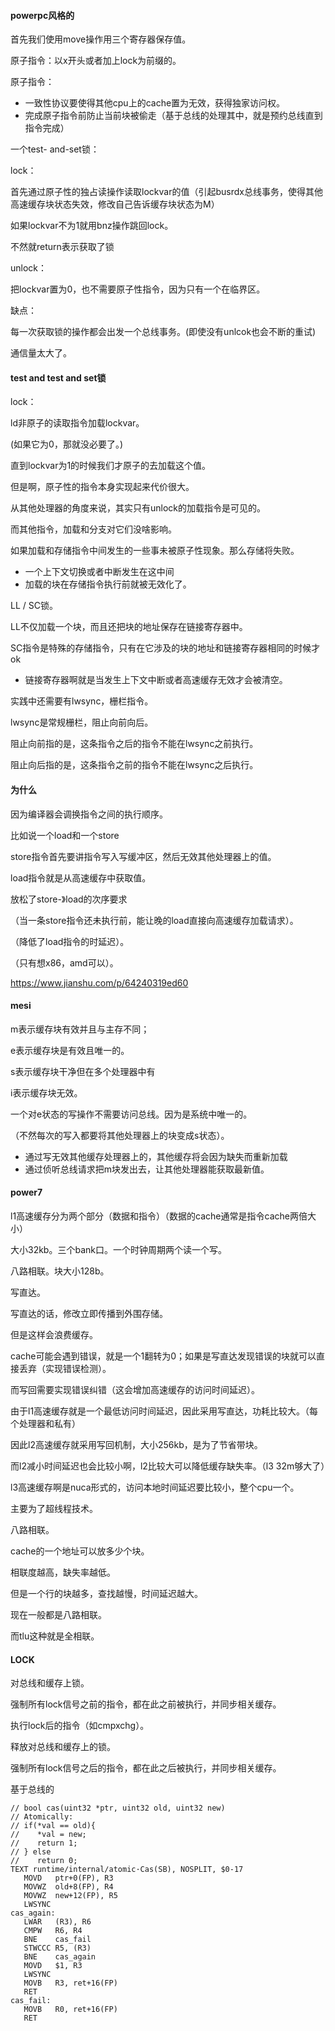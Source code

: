 #### powerpc风格的

首先我们使用move操作用三个寄存器保存值。



原子指令：以x开头或者加上lock为前缀的。

原子指令：

- 一致性协议要使得其他cpu上的cache置为无效，获得独家访问权。
- 完成原子指令前防止当前块被偷走（基于总线的处理其中，就是预约总线直到指令完成）



一个test- and-set锁：

lock：

首先通过原子性的独占读操作读取lockvar的值（引起busrdx总线事务，使得其他高速缓存块状态失效，修改自己告诉缓存块状态为M）

如果lockvar不为1就用bnz操作跳回lock。

不然就return表示获取了锁



unlock：

把lockvar置为0，也不需要原子性指令，因为只有一个在临界区。



缺点：

每一次获取锁的操作都会出发一个总线事务。(即使没有unlcok也会不断的重试)

通信量太大了。



#### test and test and set锁

lock：

ld非原子的读取指令加载lockvar。

(如果它为0，那就没必要了。)

直到lockvar为1的时候我们才原子的去加载这个值。



但是啊，原子性的指令本身实现起来代价很大。

从其他处理器的角度来说，其实只有unlock的加载指令是可见的。

而其他指令，加载和分支对它们没啥影响。



如果加载和存储指令中间发生的一些事未被原子性现象。那么存储将失败。

- 一个上下文切换或者中断发生在这中间
- 加载的块在存储指令执行前就被无效化了。



LL / SC锁。

LL不仅加载一个块，而且还把块的地址保存在链接寄存器中。

SC指令是特殊的存储指令，只有在它涉及的块的地址和链接寄存器相同的时候才ok



- 链接寄存器啊就是当发生上下文中断或者高速缓存无效才会被清空。



实践中还需要有lwsync，栅栏指令。

lwsync是常规栅栏，阻止向前向后。

阻止向前指的是，这条指令之后的指令不能在lwsync之前执行。

阻止向后指的是，这条指令之前的指令不能在lwsync之后执行。



#### 为什么

因为编译器会调换指令之间的执行顺序。



比如说一个load和一个store



store指令首先要讲指令写入写缓冲区，然后无效其他处理器上的值。

load指令就是从高速缓存中获取值。





放松了store-》load的次序要求

（当一条store指令还未执行前，能让晚的load直接向高速缓存加载请求）。

（降低了load指令的时延迟）。

（只有想x86，amd可以）。



https://www.jianshu.com/p/64240319ed60

#### mesi

m表示缓存块有效并且与主存不同；

e表示缓存块是有效且唯一的。

s表示缓存块干净但在多个处理器中有

i表示缓存块无效。



一个对e状态的写操作不需要访问总线。因为是系统中唯一的。

（不然每次的写入都要将其他处理器上的块变成s状态）。



- 通过写无效其他缓存处理器上的，其他缓存将会因为缺失而重新加载
- 通过侦听总线请求把m块发出去，让其他处理器能获取最新值。





#### power7

l1高速缓存分为两个部分（数据和指令）（数据的cache通常是指令cache两倍大小）

大小32kb。三个bank口。一个时钟周期两个读一个写。

八路相联。块大小128b。

写直达。

写直达的话，修改立即传播到外围存储。

但是这样会浪费缓存。



cache可能会遇到错误，就是一个1翻转为0；如果是写直达发现错误的块就可以直接丢弃（实现错误检测）。

而写回需要实现错误纠错（这会增加高速缓存的访问时间延迟）。



由于l1高速缓存就是一个最低访问时间延迟，因此采用写直达，功耗比较大。（每个处理器和私有）

因此l2高速缓存就采用写回机制，大小256kb，是为了节省带块。

而l2减小时间延迟也会比较小啊，l2比较大可以降低缓存缺失率。（l3 32m够大了）



l3高速缓存啊是nuca形式的，访问本地时间延迟要比较小，整个cpu一个。

主要为了超线程技术。



八路相联。

cache的一个地址可以放多少个块。

相联度越高，缺失率越低。

但是一个行的块越多，查找越慢，时间延迟越大。



现在一般都是八路相联。

而tlu这种就是全相联。

#### LOCK





对总线和缓存上锁。

强制所有lock信号之前的指令，都在此之前被执行，并同步相关缓存。

执行lock后的指令（如cmpxchg）。

释放对总线和缓存上的锁。

强制所有lock信号之后的指令，都在此之后被执行，并同步相关缓存。



基于总线的

```
// bool cas(uint32 *ptr, uint32 old, uint32 new)
// Atomically:
// if(*val == old){
//    *val = new;
//    return 1;
// } else
//    return 0;
TEXT runtime∕internal∕atomic·Cas(SB), NOSPLIT, $0-17
   MOVD   ptr+0(FP), R3
   MOVWZ  old+8(FP), R4
   MOVWZ  new+12(FP), R5
   LWSYNC
cas_again:
   LWAR   (R3), R6
   CMPW   R6, R4
   BNE    cas_fail
   STWCCC R5, (R3)
   BNE    cas_again
   MOVD   $1, R3
   LWSYNC
   MOVB   R3, ret+16(FP)
   RET
cas_fail:
   MOVB   R0, ret+16(FP)
   RET
```